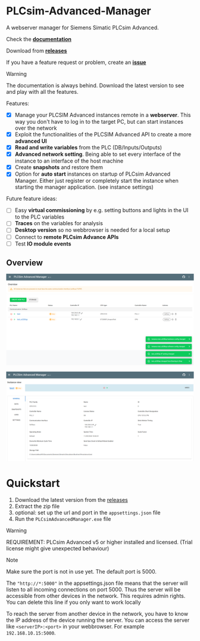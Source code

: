 # PLCsim-Advanced-Manager

A webserver manager for Siemens Simatic PLCsim Advanced.

Check the [**documentation**](https://jasperdekeuk.github.io/PLCsim-Advanced-Manager/)

Download from [**releases**](https://github.com/jasperdekeuk/PLCsim-Advanced-Manager/releases)

If you have a feature request or problem, create an [**issue**](https://github.com/jasperdekeuk/PLCsim-Advanced-Manager/issues/new)



> [!WARNING]
> The documentation is always behind. Download the latest version to see and play with all the features.

Features:

- [x] Manage your PLCSIM Advanced instances remote in a **webserver**. This way you don't have to log in to the target PC, but can start
  instances over the network
- [x] Exploit the functionalities of the PLCSIM Advanced API to create a more **advanced UI**
- [x] **Read and write variables** from the PLC (DB/Inputs/Outputs)
- [x] **Advanced network setting**. Being able to set every interface of the instance to an interface of the host machine
- [x] Create **snapshots** and restore them
- [x] Option for **auto start** instances on startup of PLCsim Advanced Manager. Either just register or completely start the instance when starting the manager application. (see instance settings)

Future feature ideas:
- [ ] Easy **virtual commissioning** by e.g. setting buttons and lights in the UI to the PLC variables
- [ ] **Traces** on the variables for analysis
- [ ] **Desktop version** so no webbrowser is needed for a local setup
- [ ] Connect to **remote PLCsim Advance APIs**
- [ ] Test **IO module events**

## Overview
![](docs/img/overviewPage.png)

![](docs/img/instancePage.png)


# Quickstart

1. Download the latest version from the [releases](https://github.com/jasperdekeuk/PLCsim-Advanced-Manager/releases)
2. Extract the zip file
3. optional: set up the url and port in the `appsettings.json` file
4. Run the `PLCsimAdvancedManager.exe` file

> [!WARNING]
> REQUIREMENT: PLCsim Advanced v5 or higher installed and licensed. (Trial license might give unexpected behaviour)

> [!NOTE]  
> Make sure the port is not in use yet. The default port is 5000.
> 
> The `"http://*:5000"` in the appsettings.json file means that the server will listen to all incoming connections on port 5000. 
> Thus the server will be accessible from other devices in the network. This requires admin rights. You can delete this line if you only want to work locally
> 
> To reach the server from another device in the network, you have to know the IP address of the device running the server.
> You can access the server like `<serverIP>:<port>` in your webbrowser. For example `192.168.10.15:5000`.

